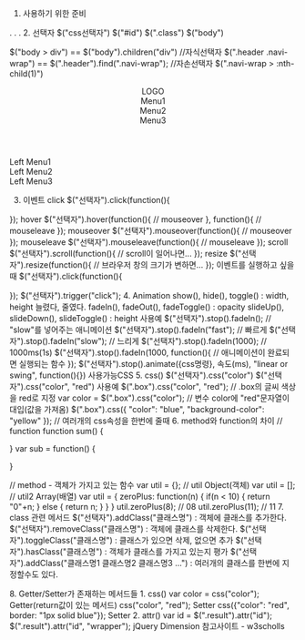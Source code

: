 1. 사용하기 위한 준비
<html>
<head>
	<!-- head안에서 선언 -->
	<script src='../js/jquery-3.5.1.min.js'></script>
</head>
<body>
	.
	.
	.
	<!-- body가 닫히기 전에 사용자의 js 위치 -->
	<script src='../js/my.js'></script>
</body>
</html>
2. 선택자
$("css선택자")
$("#id")
$(".class")
$("body")

$("body > div") == $("body").children("div") //자식선택자
$(".header .navi-wrap") == $(".header").find(".navi-wrap"); //자손선택자
$(".navi-wrap > :nth-child(1)")
<header class="header">
	<div class="logo">LOGO</div>
	<div class="navi-wrap">
		<div class="navi">Menu1</div>
		<div class="navi">Menu2</div>
		<div class="navi">Menu3</div>
	</div>
</header>
<div class="lt-wrap">
	<div class="navi">Left Menu1</div>
	<div class="navi">Left Menu2</div>
	<div class="navi">Left Menu3</div>
</div>

<script>
$(".navi").eq(0) // <div class="navi">Menu1</div>
$(".navi").eq(1) // <div class="navi">Menu2</div>
$(".navi").eq(2) // <div class="navi">Menu3</div>
$(".navi").eq(3) // <div class="navi">Left Menu1</div>
$(".navi").eq(4) // <div class="navi">Left Menu2</div>
$(".navi").eq(5) // <div class="navi">Left Menu3</div>

$(".navi-wrap").find(".navi").eq(0)
$(".navi-wrap").find(".navi").eq(1)
$(".navi-wrap").find(".navi").eq(2)
$(".lt-wrap").find(".navi").eq(0)
$(".lt-wrap").find(".navi").eq(1)
$(".lt-wrap").find(".navi").eq(2)

$(".box").click(function(){
	var idx = $(this).index();	// .box중 click이벤트가 일어난 대상이 몇번째 eq인지 index값을 리턴한다. 
});
</script>
3. 이벤트
click
$("선택자").click(function(){
	
});
hover
$("선택자").hover(function(){
	// mouseover
}, function(){
	// mouseleave
});
mouseover
$("선택자").mouseover(function(){
	// mouseover
});
mouseleave
$("선택자").mouseleave(function(){
	// mouseleave
});
scroll
$("선택자").scroll(function(){
	// scroll이 일어나면...
});
resize
$("선택자").resize(function(){
	// 브라우저 창의 크기가 변하면...
});
이벤트를 실행하고 싶을 때
$("선택자").click(function(){

});
$("선택자").trigger("click");
4. Animation
show(), hide(), toggle() : width, height 늘렸다, 줄였다.
fadeIn(), fadeOut(), fadeToggle() : opacity
slideUp(), slideDown(), slideToggle() : height
사용예
$("선택자").stop().fadeIn(); // "slow"를 넣어주는 애니메이션
$("선택자").stop().fadeIn("fast"); // 빠르게
$("선택자").stop().fadeIn("slow"); // 느리게
$("선택자").stop().fadeIn(1000); // 1000ms(1s)
$("선택자").stop().fadeIn(1000, function(){
	// 애니메이션이 완료되면 실행되는 함수
});
$("선택자").stop().animate({css명령}, 속도(ms), "linear or swing", function(){})
사용가능CSS
5. css()
$("선택자").css("color")
$("선택자").css("color", "red")
사용예
$(".box").css("color", "red"); 			// .box의 글씨 색상을 red로 지정
var color = $(".box").css("color");	// 변수 color에 "red"문자열이 대입(값을 가져옴)
$(".box").css({
	"color": "blue",
	"background-color": "yellow"
}); // 여러개의 css속성을 한번에 줄때
6. method와 function의 차이
// function
function sum() {

}
var sub = function() {

}

// method - 객체가 가지고 있는 함수
var util = {}; 	// util Object(객체)
var util = []; 	// util2 Array(배열)
var util = {
	zeroPlus: function(n) {
		if(n < 10) {
			return "0"+n;
		}
		else {
			return n;
		}
	}
}
util.zeroPlus(8);			// 08
util.zeroPlus(11);		// 11
7. class 관련 메서드
$("선택자").addClass("클래스명") : 객체에 클래스를 추가한다.
$("선택자").removeClass("클래스명") : 객체에 클래스를 삭제한다.
$("선택자").toggleClass("클래스명") : 클래스가 있으면 삭제, 없으면 추가
$("선택자").hasClass("클래스명") : 객체가 클래스를 가지고 있는지 평가
$("선택자").addClass("클래스명1 클래스명2 클래스명3 ...")
: 여러개의 클래스를 한번에 지정할수도 있다.
<div class="box active">

</div>
<script>
if($(".box").hasClass("active")) {
	// .box가 active class를 가지고 있으므로 true가 반환되어, 여기가 실행된다.
}
else {
	// .box가 active class를 가지고 있지 않으면 false가 반환된다.
}
</script>
8. Getter/Setter가 존재하는 메서드들
1. css()
var color = css("color"); Getter(return값이 있는 메서드)
css("color", "red"); Setter
css({"color": "red", border: "1px solid blue"}); Setter
2. attr()
var id = $(".result").attr("id");
$(".result").attr("id", "wrapper");
jQuery Dimension
참고사이트 - w3scholls